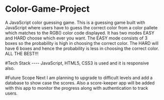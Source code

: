 # Color-Game-Project
A JavaScript color guessing game.
This is a guessing game built with JavaScript where users have to guess the correct color from a color pallete which matches to the RGB() color code displayed. It has two modes EASY and HARD choose which ever you want. 
The EASY mode consists of 3 boxes so the probability is high in choosing the correct color.
The HARD will have 6 boxes and hence the probability is less in choosing the correct color.
ALL THE BEST!!!

#Tech Stack ---- JavaScript, HTML5, CSS3 is used and it is responsive also.

#Future Scope
Next I am planning  to upgrade to difficult levels and add a database to show case the scores. 
Also a score-keeper app will be added with this app to monitor the progress along with authentication to track users.

